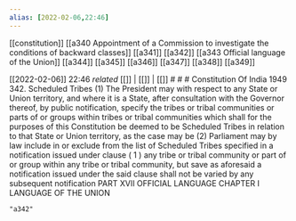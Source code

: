 ```yaml
---
alias: [2022-02-06,22:46]
---
```

[[constitution]] [[a340 Appointment of a Commission to investigate the conditions of backward classes]] [[a341]] [[a342]] [[a343 Official language of the Union]] [[a344]] [[a345]] [[a346]] [[a347]] [[a348]] [[a349]]

[[2022-02-06]] 22:46 _related_ [[]] | [[]] | [[]] # # #
Constitution Of India 1949
342. Scheduled Tribes
(1) The President may with respect to any State or Union territory, and where it is a State, after consultation with the Governor thereof, by public notification, specify the tribes or tribal communities or parts of or groups within tribes or tribal communities which shall for the purposes of this Constitution be deemed to be Scheduled Tribes in relation to that State or Union territory, as the case may be
(2) Parliament may by law include in or exclude from the list of Scheduled Tribes specified in a notification issued under clause ( 1 ) any tribe or tribal community or part of or group within any tribe or tribal community, but save as aforesaid a notification issued under the said clause shall not be varied by any subsequent notification PART XVII OFFICIAL LANGUAGE CHAPTER I LANGUAGE OF THE UNION

```query
"a342"
```